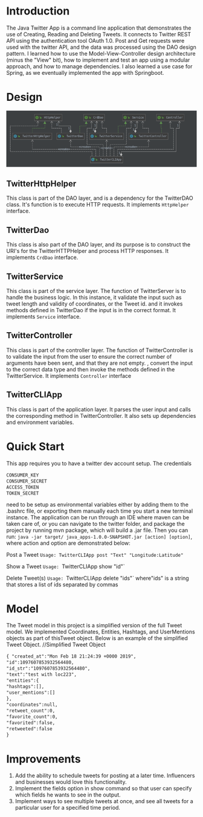 # Introduction
The Java Twitter App is a command line application that demonstrates the use of Creating, Reading and Deleting Tweets. It connects to Twitter REST API using the authentication tool OAuth 1.0. Post and Get requests were used with the twitter API, and the data was processed using the DAO design pattern. I learned how to use the Model-View-Controller design architecture (minus the "View" bit), how to implement and test an app using a modular approach, and how to manage dependencies. I also learned a use case for Spring, as we eventually implemented the app with Springboot.

# Design
![Diagram](uml.png)

## TwitterHttpHelper
This class is part of the DAO layer, and is a dependency for the TwitterDAO class. It's function is to execute HTTP requests. It implements `HttpHelper` interface.
## TwitterDao
This class is also part of the DAO layer, and its purpose is to construct the URI's for the TwitterHTTPHelper and process HTTP responses. It implements `CrdDao` interface. 
## TwitterService
This class is part of the service layer. The function of TwitterServer is to handle the business logic. In this instance, it validate the input such as tweet length and validity of coordinates, or the Tweet id. and it invokes methods defined in TwitterDao if the input is in the correct format. It implements `Service` interface.
## TwitterController
This class is part of the controller layer.
The function of TwitterController is to validate the input from the user to ensure the correct number of arguments have been sent, and that they are not empty. , convert the input to the correct data type and then invoke the methods defined in the TwitterService. It implements `Controller` interface
## TwitterCLIApp
This class is part of the application layer. It parses the user input and calls the corresponding method in TwitterController. It also sets up dependencies and environment variables.

# Quick Start
This app requires you to have a twitter dev account setup. The credentials 
```
CONSUMER_KEY
CONSUMER_SECRET
ACCESS_TOKEN
TOKEN_SECRET 
```
need to be setup as environmental variables either by adding them to the .bashrc file, or exporting them manually each time you start a new terminal instance. The application can be run through an IDE where maven can be taken care of, or you can navigate to the twitter folder, and package the project by running mvn package, which will build a .jar file. Then you can run:
`java -jar target/ java_apps-1.0.0-SNAPSHOT.jar [action] [option]`, where action and option are demonstrated below:

Post a Tweet
`Usage: TwitterCLIApp post "Text" "Longitude:Latitude"`

Show a Tweet
`Usage: `TwitterCLIApp show "id"`

Delete Tweet(s)
`Usage: `TwitterCLIApp delete "ids"` where"ids" is a string that stores a list of ids separated by commas

# Model

The Tweet model in this project is a simplified version of the full Tweet model. We implemented Coordinates, Entities, Hashtags, and UserMentions objects as part of thisTweet object. Below is an example of the simplified Tweet Object.
//Simplified Tweet Object 
```
{ "created_at":"Mon Feb 18 21:24:39 +0000 2019", 
"id":1097607853932564480, 
"id_str":"1097607853932564480", 
"text":"test with loc223", 
"entities":{ 
"hashtags":[], 
"user_mentions":[] 
}, 
"coordinates":null, 
"retweet_count":0, 
"favorite_count":0, 
"favorited":false, 
"retweeted":false 
}
```
# Improvements
1. Add the ability to schedule tweets for posting at a later time. Influencers and businesses would love this functionality.
2. Implement the fields option in show command so that user can specify which fields he wants to see in the output.
3. Implement ways to see multiple tweets at once, and see all tweets for a particular user for a specified time period.
